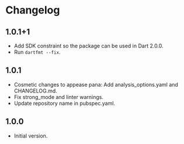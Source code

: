 # Changelog

## 1.0.1+1

- Add SDK constraint so the package can be used in Dart 2.0.0.
- Run `dartfmt --fix`.

## 1.0.1

- Cosmetic changes to appease pana: Add analysis_options.yaml and CHANGELOG.md.
- Fix strong_mode and linter warnings.
- Update repository name in pubspec.yaml.

## 1.0.0

- Initial version.
